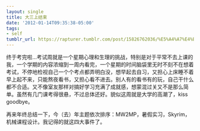 ```yaml
---
layout: single
title: 大三上结束
date: '2012-01-14T09:35:38-05:00'
tags:
- self
tumblr_url: https://rapturer.tumblr.com/post/15826762036/%E5%A4%A7%E4%B8%89%E4%B8%8A%E7%BB%93%E6%9D%9F
---
```

终于考完啦…考试周就是一个星期心理和生理的挑战，特别是对于平常不去上课的我，一个学期的内容浓缩到一周内看完，一个星期的时间脑袋里无时不刻不在想着考试，不停地检视自己一个个考点都弄明白没，想早起去自习，又担心上床睡不着早上起不来，只能熬夜看书，又担心看不进去。别人有的看书有的玩，自己干什么都不合适。又不像室友那样对搞好学习充满了成就感，想蒙混过关又不是那么简单。虽然有几门课考得很悬，不过总体还好。貌似这周就是大学的高潮了，kiss goodbye。

再来年终总结一下，今（去）年主题依次排序：MW2MP，暑假实习，Skyrim，机械课程设计。我记得的就这四大事件了。

